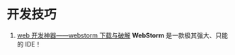 # 开发技巧

1. [web 开发神器——webstorm 下载与破解](https://github.com/dizuncainiao/web-notes/blob/main/%E5%BC%80%E5%8F%91%E6%8A%80%E5%B7%A7/resource/web%E5%BC%80%E5%8F%91%E7%A5%9E%E5%99%A8%E2%80%94%E2%80%94webstorm%E4%B8%8B%E8%BD%BD%E4%B8%8E%E7%A0%B4%E8%A7%A3.md) **WebStorm** 是一款极其强大、只能的 IDE！
